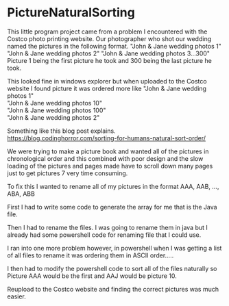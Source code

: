 # PictureNaturalSorting

This little program project came from a problem I encountered with the Costco photo printing website.
Our photographer who shot our wedding named the pictures in the following format. 
"John & Jane wedding photos 1"
"John & Jane wedding photos 2"
"John & Jane wedding photos 3...300" 
Picture 1 being the first picture he took and 300 being the last picture he took.

This looked fine in windows explorer but when uploaded to the Costco website I found picture it was ordered more like
"John & Jane wedding photos 1"  
"John & Jane wedding photos 10"   
"John & Jane wedding photos 100"    
"John & Jane wedding photos 2"    

Something like this blog post explains.
https://blog.codinghorror.com/sorting-for-humans-natural-sort-order/

We were trying to make a picture book and wanted all of the pictures in chronological order and this combined with 
poor design and the slow loading of the pictures and pages made have to scroll down many pages just to get pictures 7 
very time consuming.

To fix this I wanted to rename all of my pictures in the format AAA, AAB, ..., ABA, ABB

First I had to write some code to generate the array for me that is the Java file.

Then I had to rename the files. I was going to rename them in java but I already had some powershell code for
renaming file that I could use. 

I ran into one more problem however, in powershell when I was getting a list of all files to rename it was ordering them 
in ASCII order..... 

I then had to modify the powershell code to sort all of the files naturally 
so Picture AAA would be the first and AAJ would be picture 10.

Reupload to the Costco website and finding the correct pictures was much easier.

